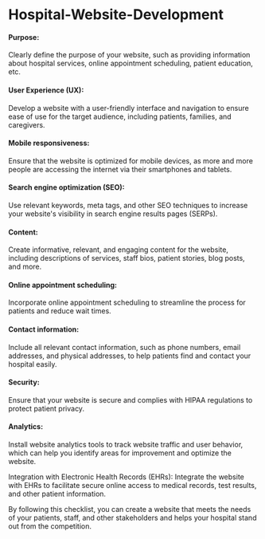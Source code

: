# Hospital-Website-Development


#### Purpose: 

Clearly define the purpose of your website, such as providing information about hospital services, online appointment scheduling, patient education, etc.

#### User Experience (UX): 

Develop a website with a user-friendly interface and navigation to ensure ease of use for the target audience, including patients, families, and caregivers.

#### Mobile responsiveness: 

Ensure that the website is optimized for mobile devices, as more and more people are accessing the internet via their smartphones and tablets.

#### Search engine optimization (SEO):

Use relevant keywords, meta tags, and other SEO techniques to increase your website's visibility in search engine results pages (SERPs).

#### Content: 

Create informative, relevant, and engaging content for the website, including descriptions of services, staff bios, patient stories, blog posts, and more.

#### Online appointment scheduling: 

Incorporate online appointment scheduling to streamline the process for patients and reduce wait times.

#### Contact information: 

Include all relevant contact information, such as phone numbers, email addresses, and physical addresses, to help patients find and contact your hospital easily.

#### Security: 

Ensure that your website is secure and complies with HIPAA regulations to protect patient privacy.

#### Analytics: 

Install website analytics tools to track website traffic and user behavior, which can help you identify areas for improvement and optimize the website.

Integration with Electronic Health Records (EHRs): Integrate the website with EHRs to facilitate secure online access to medical records, test results, and other patient information.

By following this checklist, you can create a website that meets the needs of your patients, staff, and other stakeholders and helps your hospital stand out from the competition.


